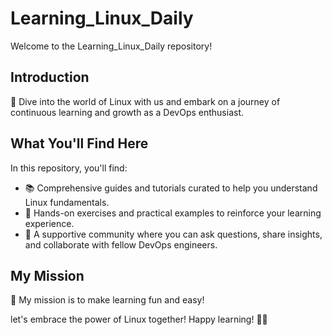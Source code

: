 # Learning_Linux_Daily

Welcome to the Learning_Linux_Daily repository!

## Introduction
🚀 Dive into the world of Linux with us and embark on a journey of continuous learning and growth as a DevOps enthusiast.

## What You'll Find Here
In this repository, you'll find:
- 📚 Comprehensive guides and tutorials curated to help you understand Linux fundamentals.
- 🔧 Hands-on exercises and practical examples to reinforce your learning experience.
- 💬 A supportive community where you can ask questions, share insights, and collaborate with fellow DevOps engineers.

## My Mission
🌟 My mission is to make learning fun and easy!


let's embrace the power of Linux together! Happy learning! 🌈✨
